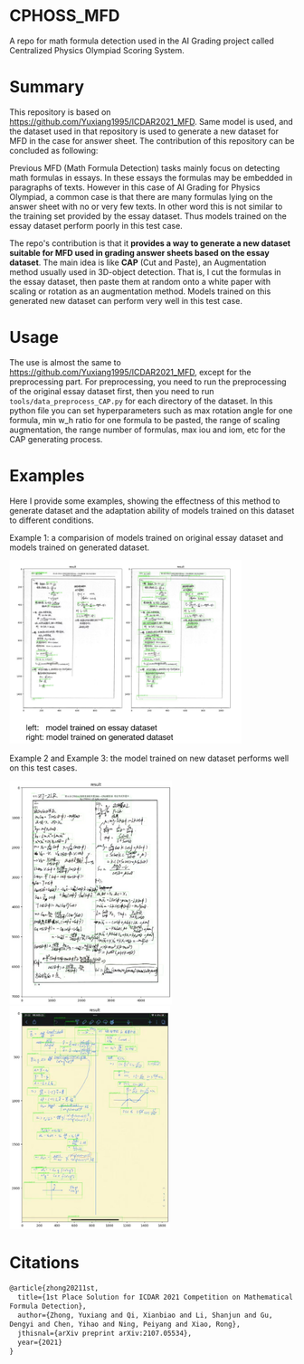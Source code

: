 # CPHOSS_MFD
A repo for math formula detection used in the AI Grading project called Centralized Physics Olympiad Scoring System.


# Summary
This repository is based on https://github.com/Yuxiang1995/ICDAR2021_MFD. Same model is used, and the dataset used in that repository is used to generate a new dataset for MFD in the case for answer sheet. The contribution of this repository can be concluded as following:

Previous MFD (Math Formula Detection) tasks mainly focus on detecting math formulas in essays. In these essays the formulas may be embedded in paragraphs of texts. However in this case of AI Grading for Physics Olympiad, a common case is that there are many formulas lying on the answer sheet with no or very few texts. In other word this is not similar to the training set provided by the essay dataset. Thus models trained on the essay dataset perform poorly in this test case.

The repo's contribution is that it **provides a way to generate a new dataset suitable for MFD used in grading answer sheets based on the essay dataset**. The main idea is like **CAP** (Cut and Paste), an Augmentation method usually used in 3D-object detection. That is, I cut the formulas in the essay dataset, then paste them at random onto a white paper with scaling or rotation as an augmentation method. Models trained on this generated new dataset can perform very well in this test case.

# Usage
The use is almost the same to https://github.com/Yuxiang1995/ICDAR2021_MFD, except for the preprocessing part. For preprocessing, you need to run the preprocessing of the original essay dataset first, then you need to run `tools/data_preprocess_CAP.py` for each directory of the dataset. In this python file you can set hyperparameters such as max rotation angle for one formula, min w_h ratio for one formula to be pasted, the range of scaling augmentation, the range number of formulas, max iou and iom, etc for the CAP generating process.


# Examples
Here I provide some examples, showing the effectness of this method to generate dataset and the adaptation ability of models trained on this dataset to different conditions.

Example 1: a comparision of models trained on original essay dataset and models trained on generated dataset.

<img src="example1.jpeg" style = "zoom:40%;"/>

Example 2 and Example 3: the model trained on new dataset performs well on this test cases.

<img src="example2.jpeg" style = "zoom:40%;"/>
<img src="example3.jpeg" style = "zoom:40%;"/>

# Citations
```shell
@article{zhong20211st,
  title={1st Place Solution for ICDAR 2021 Competition on Mathematical Formula Detection},
  author={Zhong, Yuxiang and Qi, Xianbiao and Li, Shanjun and Gu, Dengyi and Chen, Yihao and Ning, Peiyang and Xiao, Rong},
  jthisnal={arXiv preprint arXiv:2107.05534},
  year={2021}
}
